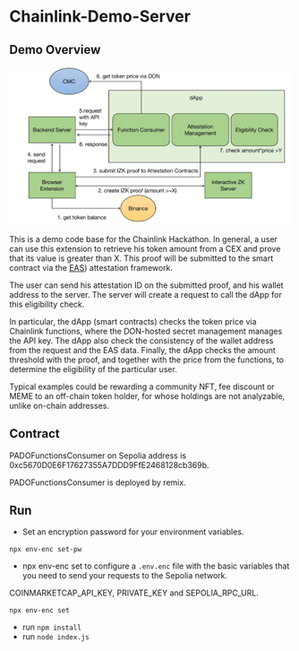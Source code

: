 # Chainlink-Demo-Server

## Demo Overview

![image](OverviewArchChainlinkDemo.jpg)

This is a demo code base for the Chainlink Hackathon. In general, a user can use this extension to retrieve his token amount from a CEX and prove that its value is greater than X. This proof will be submitted to the smart contract via the [EAS](https://attest.sh/)) attestation framework.

The user can send his attestation ID on the submitted proof, and his wallet address to the server. The server will create a request to call the dApp for this eligibility check. 

In particular, the dApp (smart contracts) checks the token price via Chainlink functions, where the DON-hosted secret management manages the API key. The dApp also check the consistency of the wallet address from the request and the EAS data. Finally, the dApp checks the amount threshold with the proof, and together with the price from the functions, to determine the eligibility of the particular user.

Typical examples could be rewarding a community NFT, fee discount or MEME to an off-chain token holder, for whose holdings are not analyzable, unlike on-chain addresses.

## Contract

PADOFunctionsConsumer on Sepolia address is 0xc5670D0E6F17627355A7DDD9FfE2468128cb369b.

PADOFunctionsConsumer is deployed by remix.

## Run

* Set an encryption password for your environment variables.

```shell
npx env-enc set-pw
```

* npx env-enc set to configure a `.env.enc` file with the basic variables that you need to send your requests to the Sepolia network.

COINMARKETCAP_API_KEY, PRIVATE_KEY and SEPOLIA_RPC_URL.

```shell
npx env-enc set
```

* run `npm install`
* run `node index.js`
